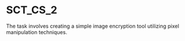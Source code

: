 # SCT_CS_2
The task involves creating a simple image encryption tool utilizing pixel manipulation techniques.

